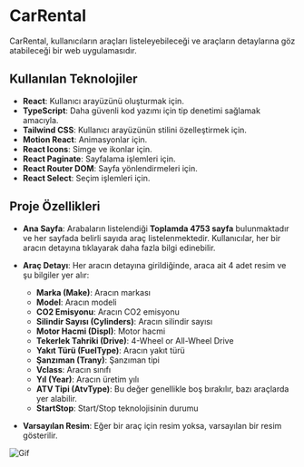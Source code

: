 # CarRental

CarRental, kullanıcıların araçları listeleyebileceği ve araçların detaylarına göz atabileceği bir web uygulamasıdır.

## Kullanılan Teknolojiler

- **React**: Kullanıcı arayüzünü oluşturmak için.
- **TypeScript**: Daha güvenli kod yazımı için tip denetimi sağlamak amacıyla.
- **Tailwind CSS**: Kullanıcı arayüzünün stilini özelleştirmek için.
- **Motion React**: Animasyonlar için.
- **React Icons**: Simge ve ikonlar için.
- **React Paginate**: Sayfalama işlemleri için.
- **React Router DOM**: Sayfa yönlendirmeleri için.
- **React Select**: Seçim işlemleri için.

## Proje Özellikleri

- **Ana Sayfa**: Arabaların listelendiği **Toplamda 4753 sayfa** bulunmaktadır ve her sayfada belirli sayıda araç listelenmektedir. Kullanıcılar, her bir aracın detayına tıklayarak daha fazla bilgi edinebilir.

- **Araç Detayı**: Her aracın detayına girildiğinde, araca ait 4 adet resim ve şu bilgiler yer alır:

  - **Marka (Make)**: Aracın markası
  - **Model**: Aracın modeli
  - **CO2 Emisyonu**: Aracın CO2 emisyonu
  - **Silindir Sayısı (Cylinders)**: Aracın silindir sayısı
  - **Motor Hacmi (Displ)**: Motor hacmi
  - **Tekerlek Tahriki (Drive)**: 4-Wheel or All-Wheel Drive
  - **Yakıt Türü (FuelType)**: Aracın yakıt türü
  - **Şanzıman (Trany)**: Şanzıman tipi
  - **Vclass**: Aracın sınıfı
  - **Yıl (Year)**: Aracın üretim yılı
  - **ATV Tipi (AtvType)**: Bu değer genellikle boş bırakılır, bazı araçlarda yer alabilir.
  - **StartStop**: Start/Stop teknolojisinin durumu

- **Varsayılan Resim**: Eğer bir araç için resim yoksa, varsayılan bir resim gösterilir.

![Gif](/public/ekran.gif)
